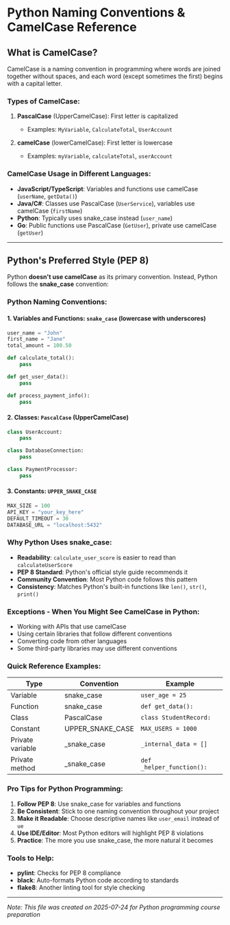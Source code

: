 # Python Naming Conventions & CamelCase Reference

## What is CamelCase?

CamelCase is a naming convention in programming where words are joined together without spaces, and each word (except sometimes the first) begins with a capital letter.

### Types of CamelCase:

1. **PascalCase** (UpperCamelCase): First letter is capitalized
   - Examples: `MyVariable`, `CalculateTotal`, `UserAccount`

2. **camelCase** (lowerCamelCase): First letter is lowercase
   - Examples: `myVariable`, `calculateTotal`, `userAccount`

### CamelCase Usage in Different Languages:
- **JavaScript/TypeScript**: Variables and functions use camelCase (`userName`, `getData()`)
- **Java/C#**: Classes use PascalCase (`UserService`), variables use camelCase (`firstName`)
- **Python**: Typically uses snake_case instead (`user_name`)
- **Go**: Public functions use PascalCase (`GetUser`), private use camelCase (`getUser`)

---

## Python's Preferred Style (PEP 8)

Python **doesn't use camelCase** as its primary convention. Instead, Python follows the **snake_case** convention:

### Python Naming Conventions:

#### 1. Variables and Functions: `snake_case` (lowercase with underscores)
```python
user_name = "John"
first_name = "Jane"
total_amount = 100.50

def calculate_total():
    pass

def get_user_data():
    pass

def process_payment_info():
    pass
```

#### 2. Classes: `PascalCase` (UpperCamelCase)
```python
class UserAccount:
    pass

class DatabaseConnection:
    pass

class PaymentProcessor:
    pass
```

#### 3. Constants: `UPPER_SNAKE_CASE`
```python
MAX_SIZE = 100
API_KEY = "your_key_here"
DEFAULT_TIMEOUT = 30
DATABASE_URL = "localhost:5432"
```

### Why Python Uses snake_case:
- **Readability**: `calculate_user_score` is easier to read than `calculateUserScore`
- **PEP 8 Standard**: Python's official style guide recommends it
- **Community Convention**: Most Python code follows this pattern
- **Consistency**: Matches Python's built-in functions like `len()`, `str()`, `print()`

### Exceptions - When You Might See CamelCase in Python:
- Working with APIs that use camelCase
- Using certain libraries that follow different conventions
- Converting code from other languages
- Some third-party libraries may use different conventions

### Quick Reference Examples:

| Type | Convention | Example |
|------|------------|---------|
| Variable | snake_case | `user_age = 25` |
| Function | snake_case | `def get_data():` |
| Class | PascalCase | `class StudentRecord:` |
| Constant | UPPER_SNAKE_CASE | `MAX_USERS = 1000` |
| Private variable | _snake_case | `_internal_data = []` |
| Private method | _snake_case | `def _helper_function():` |

### Pro Tips for Python Programming:
1. **Follow PEP 8**: Use snake_case for variables and functions
2. **Be Consistent**: Stick to one naming convention throughout your project
3. **Make it Readable**: Choose descriptive names like `user_email` instead of `ue`
4. **Use IDE/Editor**: Most Python editors will highlight PEP 8 violations
5. **Practice**: The more you use snake_case, the more natural it becomes

### Tools to Help:
- **pylint**: Checks for PEP 8 compliance
- **black**: Auto-formats Python code according to standards
- **flake8**: Another linting tool for style checking

---

*Note: This file was created on 2025-07-24 for Python programming course preparation*
